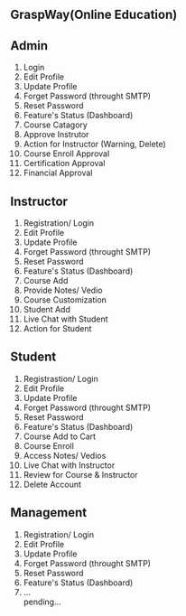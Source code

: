 <h2>GraspWay(Online Education)</h2>



## Admin

1. Login
2. Edit Profile
3. Update Profile
4. Forget Password (throught SMTP)
5. Reset Password
6. Feature's Status (Dashboard)
7. Course Catagory
8. Approve Instrutor
9. Action for Instructor (Warning, Delete)
10. Course Enroll Approval
11. Certification Approval
12. Financial Approval



## Instructor

1. Registration/ Login
2. Edit Profile
3. Update Profile
4. Forget Password (throught SMTP)
5. Reset Password
6. Feature's Status (Dashboard)
7. Course Add 
8. Provide Notes/ Vedio
9. Course Customization
10. Student Add
11. Live Chat with Student
12. Action for Student



## Student

1. Registrastion/ Login
2. Edit Profile
3. Update Profile
4. Forget Password (throught SMTP)
5. Reset Password
6. Feature's Status (Dashboard)
7. Course Add to Cart
8. Course Enroll
9. Access Notes/ Vedios
10. Live Chat with Instructor
11. Review for Course & Instructor
12. Delete Account



## Management

1. Registration/ Login
2. Edit Profile
3. Update Profile
4. Forget Password (throught SMTP)
5. Reset Password
6. Feature's Status (Dashboard)
7. ... <br>
pending...